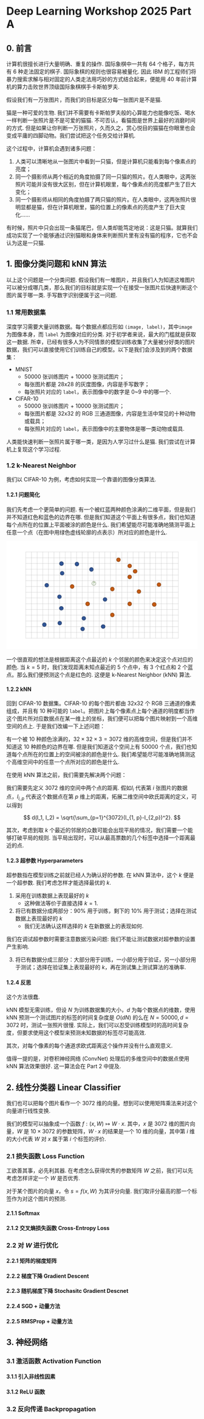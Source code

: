 # Deep Learning Workshop 2025 Part A

## 0. 前言

计算机很擅长进行大量明确、重复的操作. 国际象棋中一共有 64 个格子，每方共有 6 种走法固定的棋子. 国际象棋的规则也很容易被量化. 因此 IBM 的工程师们将暴力搜索求解与相对固定的人类走法用巧妙的方式结合起来，便能用 40 年前计算机的算力击败世界顶级国际象棋棋手卡斯帕罗夫. 

假设我们有一万张图片，而我们的目标是区分每一张图片是不是猫. 

猫是一种可爱的生物. 我们并不需要有卡斯帕罗夫般的心算能力也能像吃饭、喝水一样判断一张照片是不是可爱的猫猫. 不可否认，看猫图是世界上最好的消磨时间的方式. 但是如果让你判断一万张照片，久而久之，赏心悦目的猫猫在你眼里也会变成平庸的四脚动物。我们尝试把这个任务交给计算机. 

这个过程中，计算机会遇到诸多问题：

1. 人类可以清晰地从一张图片中看到一只猫，但是计算机只能看到每个像素点的亮度；
2. 同一个摄影师从两个相近的角度拍摄了同一只猫的照片。在人类眼中，这两张照片可能并没有很大区别，但在计算机眼里，每个像素点的亮度都产生了巨大变化；
3. 同一个摄影师从相同的角度拍摄了两只猫的照片。在人类眼中，这两张照片很明显都是猫，但在计算机眼里，猫的位置上的像素点的亮度产生了巨大变化……

有时候，照片中只会出现一条猫尾巴，但人类却能笃定地说：这是只猫。就算我们成功实现了一个能够通过识别猫眼和身体来判断照片里有没有猫的程序，它也不会认为这是一只猫. 

## 1. 图像分类问题和 kNN 算法

以上这个问题是一个分类问题. 假设我们有一堆图片，并且我们人为知道这堆图片可以被分成哪几类，那么我们的目标就是实现一个在接受一张图片后快速判断这个图片属于哪一类. 手写数字识别便属于这一问题. 

### 1.1 常用数据集

深度学习需要大量训练数据。每个数据点都应形如 `(image, label)`，其中`image` 为图像本身，而 `label` 为图像对应的分类. 对于初学者来说，最大的门槛就是获取这一数据. 所幸，已经有很多人为不同情景的模型训练收集了大量被分好类的图片数据，我们可以直接使用它们训练自己的模型。以下是我们会涉及到的两个数据集：

- MNIST
    - 50000 张训练图片 + 10000 张测试图片；
    - 每张图片都是 28x28 的灰度图像，内容是手写数字；
    - 每张照片对应的 `label`，表示图像中的数字是 0~9 中的哪一个.
- CIFAR-10
    - 50000 张训练图片 + 10000 张测试图片；
    - 每张图片都是 32x32 的 RGB 三通道图像，内容是生活中常见的十种动物或载具；
    - 每张照片对应的 `label`，表示图像中的主要物体是哪一类动物或载具.

人类能快速判断一张照片属于哪一类，是因为人学习过什么是猫. 我们尝试在计算机上复现这个学习过程. 

### 1.2 k-Nearest Neighbor

我们以 CIFAR-10 为例，考虑如何实现一个靠谱的图像分类算法. 

#### 1.2.1 问题简化

我们先考虑一个更简单的问题. 有一个被红蓝两种颜色涂满的二维平面，但是我们并不知道红色和蓝色的边界在哪. 但是我们知道这个平面上有很多点，我们也知道每个点所在的位置上平面被涂的颜色是什么. 我们希望能尽可能准确地猜测平面上任意一个点（在图中用绿色虚线轮廓的点表示）所对应的颜色是什么. 

![](../img/Part1/1_2_1.png)

一个很直观的想法是根据距离这个点最近的 $k$ 个邻居的颜色来决定这个点对应的颜色. 当 $k=5$ 时，我们发现距离未知点最近的 $5$ 个点中，有 $3$ 个红点和 $2$ 个蓝点。那么我们便预测这个点是红色的. 这便是 k-Nearest Neighbor (kNN) 算法.

#### 1.2.2 kNN

回到 CIFAR-10 数据集。CIFAR-10 的每个图片都由 32x32 个 RGB 三通道的像素组成，并且有 10 种可能的 `label`。把图片上每个像素点上每个通道的明度都当作这个图片所对应数据点在某一维上的坐标，我们便可以把每个图片映射到一个高维空间的点上. 于是我们改编一下上述问题：

有一个被 $10$ 种颜色涂满的，$32\times 32\times 3=3072$ 维的高维空间，但是我们并不知道这 $10$ 种颜色的边界在哪. 但是我们知道这个空间上有 $50000$ 个点，我们也知道每个点所在的位置上的空间被涂的颜色是什么. 我们希望能尽可能准确地猜测这个高维空间中的任意一个点所对应的颜色是什么. 

在使用 kNN 算法之前，我们需要先解决两个问题：

我们需要先定义 $3072$ 维的空间中两个点的距离. 假如$I_i$ 代表第 $i$ 张图片的数据点，$I_{i,p}$ 代表这个数据点在第 $p$ 维上的距离，拓展二维空间中欧氏距离的定义，可以得到

$$
d(I_1, I_2) = \sqrt{\sum_{p=1}^{3072}(I_{1, p}-I_{2,p})^2}.
$$

其次，考虑到取 $k$ 个最近的邻居的众数可能会出现平局的情况，我们需要一个能够打破平局的规则. 当平局出现时，可以从最高票数的几个标签中选择一个距离最近的点.

#### 1.2.3 超参数 Hyperparameters

超参数指在模型训练之前就已经人为确认好的参数. 在 kNN 算法中，这个 $k$ 便是一个超参数. 我们考虑怎样才能选择最优的 $k$.

1. 采用在训练数据上表现最好的 $k$
    - 这种做法等价于直接选择 $k=1$. 
2. 将已有数据分成两部分：90% 用于训练，剩下的 10% 用于测试；选择在测试数据上表现最好的 $k$
    - 我们无法确认这样选择的 $k$ 在新数据上的表现如何.

我们在调试超参数时需要注意数据污染问题: 我们不能让测试数据对超参数的设置产生影响.

3. 将已有数据分成三部分：大部分用于训练，一小部分用于验证，另一小部分用于测试；选择在验证集上表现最好的 $k$，再在测试集上测试算法的准确率.

#### 1.2.4 反思

这个方法很蠢.

kNN 模型无需训练，但设 $N$ 为训练数据集的大小，$d$ 为每个数据点的维数，使用 kNN 预测一个测试图片的标签的时间复杂度是 $O(dN)$ 的么在 $N=50000, d=3072$ 时，测试一张照片很慢. 实际上，我们可以忍受训练模型时的高时间复杂度，但要求使用这个模型来预测未知数据的标签尽可能高效.

其次，对每个像素的每个通道求欧式距离这个操作并没有什么直观意义.

值得一提的是，对卷积神经网络 (ConvNet) 处理后的多维空间中的数据点使用 kNN 算法效果很好. 这一算法会在 Part 2 中提及.

## 2. 线性分类器 Linear Classifier

我们也可以把每个图片看作一个 $3072$ 维的向量。想到可以使用矩阵乘法来对这个向量进行线性变换.

我们的模型可以抽象成一个函数 $f: (x,W)\mapsto W\cdot x$. 其中，$x$ 是 $3072$ 维的图片向量，$W$ 是 $10\times 3072$ 的参数矩阵，$W\cdot x$ 的结果是一个 $10$ 维的向量，其中第 $i$ 维的大小代表 $W$ 对 $x$ 属于第 $i$ 个标签的评价. 

### 2.1 损失函数 Loss Function

工欲善其事，必先利其器. 在考虑怎么获得优秀的参数矩阵 $W$ 之前，我们可以先考虑怎样评定一个 $W$ 是否优秀. 

对于某个图片的向量 $x$，令 $s=f(x,W)$ 为其评分向量. 我们取评分最高的那一个标签作为对这个图片的预测. 

#### 2.1.1 Softmax

#### 2.1.2 交叉熵损失函数 Cross-Entropy Loss

### 2.2 对 $W$ 进行优化

#### 2.2.1 矩阵的梯度矩阵

#### 2.2.2 梯度下降 Gradient Descent

#### 2.2.3 随机梯度下降 Stochasitc Gradient Descnet

#### 2.2.4 SGD + 动量方法

#### 2.2.5 RMSProp + 动量方法

## 3. 神经网络

### 3.1 激活函数 Activation Function

#### 3.1.1 引入非线性因素

#### 3.1.2 ReLU 函数

### 3.2 反向传递 Backpropagation

